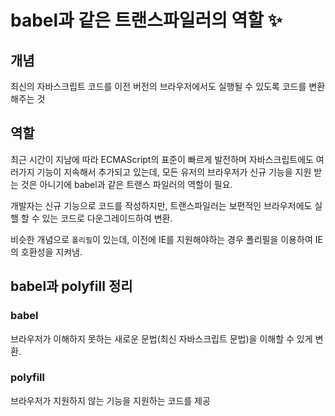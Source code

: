 # babel과 같은 트랜스파일러의 역할 ✨

## 개념

최신의 자바스크립트 코드를 이전 버전의 브라우저에서도 실행될 수 있도록 코드를 변환해주는 것

## 역할

최근 시간이 지남에 따라 ECMAScript의 표준이 빠르게 발전하며 자바스크립트에도 여러가지 기능이 지속해서 추가되고 있는데, 모든 유저의 브라우저가 신규 기능을 지원 받는 것은 아니기에 babel과 같은 트랜스 파일러의 역할이 필요.

개발자는 신규 기능으로 코드를 작성하지만, 트랜스파일러는 보편적인 브라우저에도 실핼 할 수 있는 코드로 다운그레이드하여 변환.

비슷한 개념으로 `폴리필`이 있는데, 이전에 IE를 지원해야하는 경우 폴리필을 이용하여 IE의 호환성을 지켜냄.

## babel과 polyfill 정리

### babel

브라우저가 이해하지 못하는 새로운 문법(최신 자바스크립트 문법)을 이해할 수 있게 변환.

### polyfill

브라우저가 지원하지 않는 기능을 지원하는 코드를 제공
